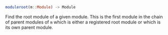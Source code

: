 ```julia
moduleroot(m::Module) -> Module
```

Find the root module of a given module. This is the first module in the chain of parent modules of `m` which is either a registered root module or which is its own parent module.
